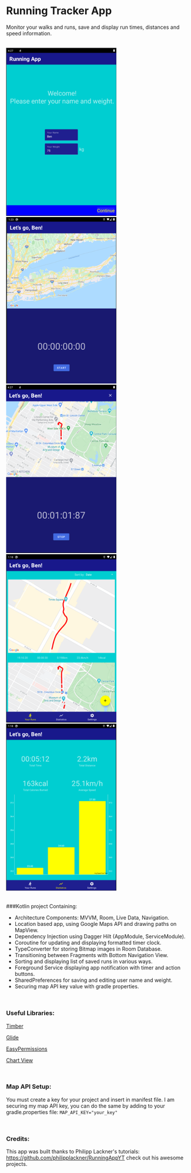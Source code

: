 # Running Tracker App
Monitor your walks and runs, save and display run times, distances and speed information.

<br/>

<div class="row">
<img src="/images/screenshots/scr1.PNG" width="300">
<img src="/images/screenshots/scr2.PNG" width="300">
<img src="/images/screenshots/scr3.PNG" width="300">
<img src="/images/screenshots/scr4.PNG" width="300">
<img src="/images/screenshots/scr5.PNG" width="300">
</div>

<br/>

 ###Kotlin project Containing:
- Architecture Components: MVVM, Room, Live Data, Navigation.
- Location based app, using Google Maps API and drawing paths on MapView.
- Dependency Injection using Dagger Hilt (AppModule, ServiceModule).
- Coroutine for updating and displaying formatted timer clock.
- TypeConverter for storing Bitmap images in Room Database.
- Transitioning between Fragments with Bottom Navigation View.
- Sorting and displaying list of saved runs in various ways.
- Foreground Service displaying app notification with timer and action buttons.
- SharedPreferences for saving and editing user name and weight.
- Securing map API key value with gradle properties.


<br/>

### Useful Libraries:
[Timber](https://github.com/JakeWharton/timber)

[Glide](https://github.com/bumptech/glide) 

[EasyPermissions](https://github.com/googlesamples/easypermissions) 

[Chart View](https://github.com/PhilJay/MPAndroidChart) 



<br/>

### Map API Setup:
You must create a key for your project and insert in manifest file. I am securing my map API key, you can do the same by adding to your gradle.properties file: `MAP_API_KEY="your_key"`

<br/>


### Credits:
This app was built thanks to Philipp Lackner's tutorials: https://github.com/philipplackner/RunningAppYT
check out his awesome projects.

<br/>
